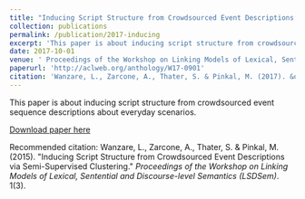 ```yaml
---
title: "Inducing Script Structure from Crowdsourced Event Descriptions via Semi-Supervised Clustering"
collection: publications
permalink: /publication/2017-inducing
excerpt: 'This paper is about inducing script structure from crowdsourced event sequence descriptions about everyday scenarios.'
date: 2017-10-01
venue: ' Proceedings of the Workshop on Linking Models of Lexical, Sentential and Discourse-level Semantics (LSDSem)'
paperurl: 'http://aclweb.org/anthology/W17-0901'
citation: 'Wanzare, L., Zarcone, A., Thater, S. & Pinkal, M. (2017). &quot;Inducing Script Structure from Crowdsourced Event Descriptions via Semi-Supervised Clustering.&quot; <i> Proceedings of the Workshop on Linking Models of Lexical, Sentential and Discourse-level Semantics (LSDSem)</i>. 1(3).'
---
```

This paper is about inducing script structure from crowdsourced event sequence descriptions about everyday scenarios.

[Download paper here](http://aclweb.org/anthology/W17-0901)

Recommended citation: Wanzare, L., Zarcone, A., Thater, S. & Pinkal, M.(2015). "Inducing Script Structure from Crowdsourced Event Descriptions via Semi-Supervised Clustering." <i> Proceedings of the Workshop on Linking Models of Lexical, Sentential and Discourse-level Semantics (LSDSem)</i>. 1(3).